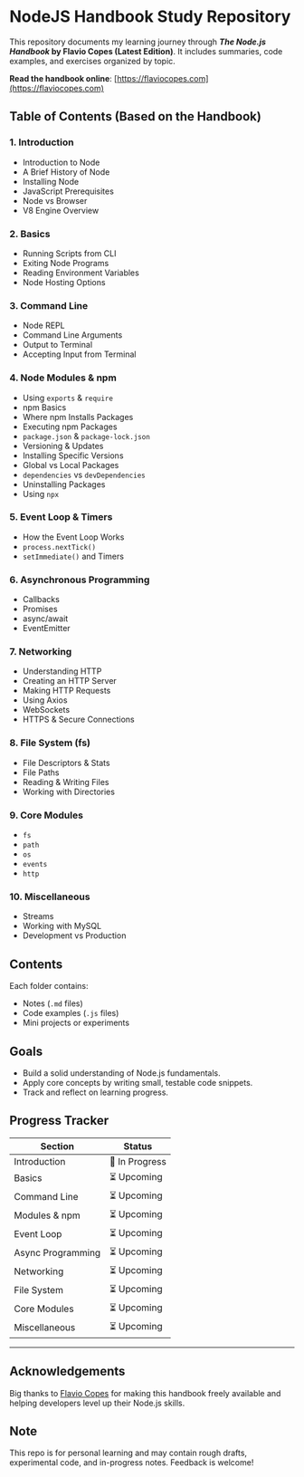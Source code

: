 # NodeJS Handbook Study Repository

This repository documents my learning journey through **_The Node.js Handbook_ by Flavio Copes (Latest Edition)**. It includes summaries, code examples, and exercises organized by topic.

**Read the handbook online**: [https://flaviocopes.com](https://flaviocopes.com)

## Table of Contents (Based on the Handbook)

### 1. Introduction
- Introduction to Node
- A Brief History of Node
- Installing Node
- JavaScript Prerequisites
- Node vs Browser
- V8 Engine Overview

### 2. Basics
- Running Scripts from CLI
- Exiting Node Programs
- Reading Environment Variables
- Node Hosting Options

### 3. Command Line
- Node REPL
- Command Line Arguments
- Output to Terminal
- Accepting Input from Terminal

### 4. Node Modules & npm
- Using `exports` & `require`
- npm Basics
- Where npm Installs Packages
- Executing npm Packages
- `package.json` & `package-lock.json`
- Versioning & Updates
- Installing Specific Versions
- Global vs Local Packages
- `dependencies` vs `devDependencies`
- Uninstalling Packages
- Using `npx`

### 5. Event Loop & Timers
- How the Event Loop Works
- `process.nextTick()`
- `setImmediate()` and Timers

### 6. Asynchronous Programming
- Callbacks
- Promises
- async/await
- EventEmitter

### 7. Networking
- Understanding HTTP
- Creating an HTTP Server
- Making HTTP Requests
- Using Axios
- WebSockets
- HTTPS & Secure Connections

### 8. File System (fs)
- File Descriptors & Stats
- File Paths
- Reading & Writing Files
- Working with Directories

### 9. Core Modules
- `fs`
- `path`
- `os`
- `events`
- `http`

### 10. Miscellaneous
- Streams
- Working with MySQL
- Development vs Production

## Contents

Each folder contains:
- Notes (`.md` files)
- Code examples (`.js` files)
- Mini projects or experiments

## Goals

- Build a solid understanding of Node.js fundamentals.
- Apply core concepts by writing small, testable code snippets.
- Track and reflect on learning progress.

## Progress Tracker

| Section             | Status           |
|---------------------|------------------|
| Introduction        | 🚧 In Progress  |
| Basics              | ⏳ Upcoming     |
| Command Line        | ⏳ Upcoming     |
| Modules & npm       | ⏳ Upcoming     |
| Event Loop          | ⏳ Upcoming     |
| Async Programming   | ⏳ Upcoming     |
| Networking          | ⏳ Upcoming     |
| File System         | ⏳ Upcoming     |
| Core Modules        | ⏳ Upcoming     |
| Miscellaneous       | ⏳ Upcoming     |
-----------------------------------------

## Acknowledgements

Big thanks to [Flavio Copes](https://flaviocopes.com/) for making this handbook freely available and helping developers level up their Node.js skills.

## Note

This repo is for personal learning and may contain rough drafts, experimental code, and in-progress notes. Feedback is welcome!
